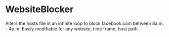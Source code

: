# WebsiteBlocker
Alters the hosts file in an infinite loop to block facebook.com between 8a.m. - 4p.m.  Easily modifiable for any website, time frame, host path.
